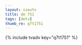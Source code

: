 ```yaml
--- 
layout: sieutv
title: de 751
tags: [detv]
thumb_re: q7t1751
---
```

{% include tvadv key="q7t1751" %} 

